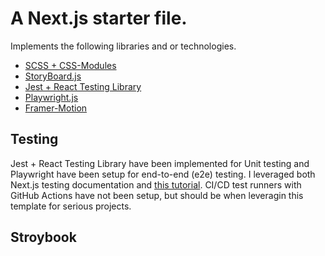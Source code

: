 # A Next.js starter file.

Implements the following libraries and or technologies.

- [SCSS + CSS-Modules](https://github.com/css-modules/css-modules)
- [StoryBoard.js](https://storybook.js.org/)
- [Jest + React Testing Library](https://jestjs.io/)
- [Playwright.js](https://playwright.dev/)
- [Framer-Motion](https://www.framer.com/motion/)

## Testing

Jest + React Testing Library have been implemented for Unit testing and Playwright have been setup for end-to-end (e2e) testing. I leveraged both Next.js testing documentation and [this tutorial](https://blog.jarrodwatts.com/how-to-set-up-nextjs-with-jest-react-testing-library-and-playwright). CI/CD test runners with GitHub Actions have not been setup, but should be when leveragin this template for serious projects.

## Stroybook
